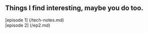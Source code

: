 ## Things I find interesting, maybe you do too.
[episode 1] (/tech-notes.md)  
[episode 2] (/ep2.md)  
